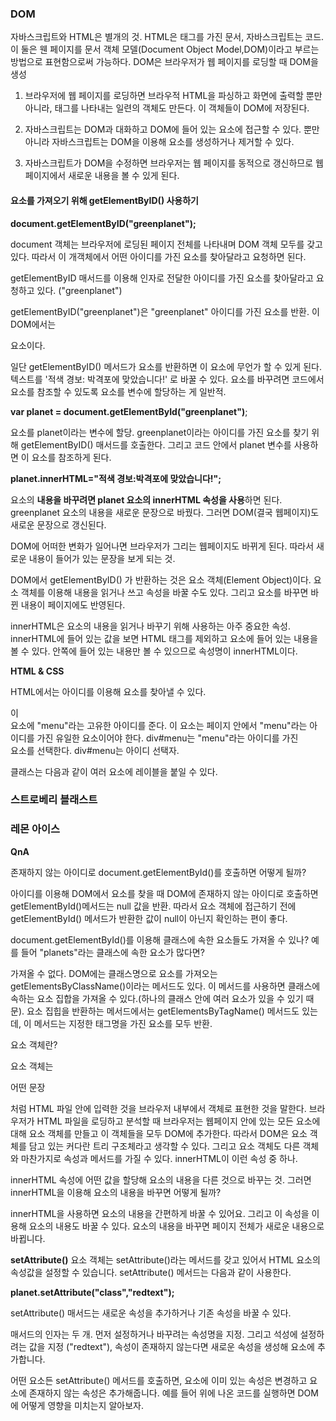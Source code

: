 ### DOM

자바스크립트와 HTML은 별개의 것. HTML은 태그를 가진 문서, 자바스크립트는 코드. 이 둘은 웬 페이지를 문서 객체 모델(Document Object Model,DOM)이라고 부르는 방법으로 표현함으로써 가능하다. DOM은 브라우저가 웹 페이지를 로딩할 때 DOM을 생성

1)  브라우저에 웹 페이지를 로딩하면 브라우적 HTML을 파싱하고 화면에 출력할 뿐만 아니라, 태그를 나타내는 일련의 객체도 만든다. 이 객체들이 DOM에 저장된다.

2) 자바스크립트는 DOM과 대화하고 DOM에 들어 있는 요소에 접근할 수 있다. 뿐만 아니라 자바스크립트는 DOM을 이용해 요소를 생성하거나 제거할 수 있다.

3) 자바스크립트가 DOM을 수정하면 브라우저는 웹 페이지를 동적으로 갱신하므로 웹 페이지에서 새로운 내용을 볼 수 있게 된다.



#### 요소를 가져오기 위해 getElementByID() 사용하기

**document.getElementByID("greenplanet");**

document 객체는 브라우저에 로딩된 페이지 전체를 나타내며 DOM 객체 모두를 갖고 있다. 따라서 이 개객체에서 어떤 아이디를 가진 요소를 찾아달라고 요청하면 된다.

getElementByID 매서드를 이용해 인자로 전달한 아이디를 가진 요소를 찾아달라고 요청하고 있다. ("greenplanet")

getElementByID("greenplanet")은 "greenplanet" 아이디를 가진 요소를 반환. 이 DOM에서는 <P> 요소이다.

일단 getElementByID() 메서드가 요소를 반환하면 이 요소에 무언가 할 수 있게 된다. 텍스트를 '적색 경보: 박격포에 맞았습니다!' 로 바꿀 수 있다. 요소를 바꾸려면 코드에서 요소를 참조할 수 있도록 요소를 변수에 할당하는 게 일반적. 

**var planet = document.getElementById("greenplanet")**;

요소를 planet이라는 변수에 할당. greenplanet이라는 아이디를 가진 요소를 찾기 위해 getElementByID() 매서드를 호출한다. 그리고 코드 안에서 planet 변수를 사용하면 이 요소를 참조하게 된다.

**planet.innerHTML="적색 경보:박격포에 맞았습니다!";**

요소의 **내용을 바꾸려면 planet 요소의 innerHTML 속성을 사용**하면 된다. greenplanet 요소의 내용을 새로운 문장으로 바꿨다. 그러면 DOM(결국 웹페이지)도 새로운 문장으로 갱신된다.

DOM에 어떠한 변화가 일어나면 브라우저가 그리는 웹페이지도 바뀌게 된다. 따라서 새로운 내용이 들어가 있는 문장을 보게 되는 것.

DOM에서 getElementByID() 가 반환하는 것은 요소 객체(Element Object)이다. 요소 객체를 이용해 내용을 읽거나 쓰고 속성을 바꿀 수도 있다. 그리고 요소를 바꾸면 바뀐 내용이  페이지에도 반영된다. 

innerHTML은 요소의 내용을 읽거나 바꾸기 위해 사용하는 아주 중요한 속성. innerHTML에 들어 있는 값을 보면 HTML 태그를 제외하고 요소에 들어 있는 내용을 볼 수 있다. 안쪽에 들어 있는 내용만 볼 수 있으므로 속성명이 innerHTML이다.

**HTML & CSS**

HTML에서는 아이디를 이용해 요소를 찾아낼 수 있다. <div id="menu"> </div> 이 <div> 요소에 "menu"라는 고유한 아이디를 준다. 이 요소는 페이지 안에서 "menu"라는 아이디를 가진 유일한 요소이어야 한다. div#menu는 "menu"라는 아이디를 가진 <div> 요소를 선택한다. div#menu는 아이디 선택자. 

클래스는 다음과 같이 여러 요소에 레이블을 붙일 수 있다.

<h3 class = "drink">스트로베리 블래스트 </h3>

<h3 class= "drink">레몬 아이스</h3>

**QnA**

존재하지 않는 아이디로 document.getElementById()를 호출하면 어떻게 될까?

아이디를 이용해 DOM에서 요소를 찾을 때 DOM에 존재하지 않는 아이디로 호출하면 getElementById()메서드는 null 값을 반환. 따라서 요소 객체에 접근하기 전에 getElementById() 메서드가 반환한 값이 null이 아닌지 확인하는 편이 좋다.

document.getElementById()를 이용해 클래스에 속한 요소들도 가져올 수 있나? 예를 들어 "planets"라는 클래스에 속한 요소가 많다면?

가져올 수 없다. DOM에는 클래스명으로 요소를 가져오는 getElementsByClassName()이라는 메서드도 있다. 이 메서드를 사용하면 클래스에 속하는 요소 집합을 가져올 수 있다.(하나의 클래스 안에 여러 요소가 있을 수 있기 때문). 요소 집힙을 반환하는 메서드에서는 getElementsByTagName() 메서드도 있는데, 이 메서드는 지정한 태그명을 가진 요소를 모두 반환. 

요소 객체란?

요소 객체는 <p> 어떤 문장 </p>처럼 HTML 파일 안에 입력한 것을 브라우저 내부에서 객체로 표현한 것을 말한다. 브라우저가 HTML 파일을 로딩하고 분석할 때 브라우저는 웹페이지 안에 있는 모든 요소에 대해 요소 객체를 만들고 이 객체들을 모두 DOM에 추가한다. 따라서 DOM은 요소 객체를 담고 있는 커다란 트리 구조체라고 생각할 수 있다. 그리고 요소 객체도 다른 객체와 마찬가지로 속성과 메서드를 가질 수 있다. innerHTML이 이런 속성 중 하나.

innerHTML 속성에 어떤 값을 할당해 요소의 내용을 다른 것으로 바꾸는 것. 그러면 innerHTML을 이용해 <body> 요소의 내용을 바꾸면 어떻게 될까?

innerHTML을 사용하면 요소의 내용을 간편하게 바꿀 수 있어요. 그리고 이 속성을 이용해 <body>요소의 내용도 바꿀 수 있다. <body> 요소의 내용을 바꾸면 페이지 전체가 새로운 내용으로 바뀝니다.

**setAttribute()** 요소 객체는 setAttribute()라는 메서드를 갖고 있어서 HTML 요소의 속성값을 설정할 수 있습니다. setAttribute() 메서드는 다음과 같이 사용한다.

**planet.setAttribute("class","redtext");**

setAttribute() 매서드는 새로운 속성을 추가하거나 기존 속성을 바꿀 수 있다.

매서드의 인자는 두 개. 먼저 설정하거나 바꾸려는 속성명을 지정. 그리고 석성에 설정하려는 값을 지정 ("redtext"), 속성이 존재하지 않는다면 새로운 속성을 생성해 요소에 추가합니다.

어떤 요소든 setAttribute() 메서드를 호출하면, 요소에 이미 있는 속성은 변경하고 요소에 존재하지 않는 속성은 추가해줍니다. 예를 들어 위에 나온 코드를 실행하면 DOM에 어떻게 영향을 미치는지 알아보자.

